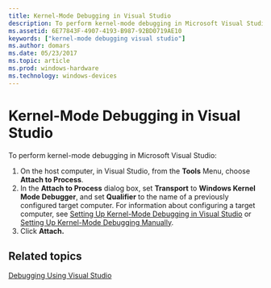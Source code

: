```yaml
---
title: Kernel-Mode Debugging in Visual Studio
description: To perform kernel-mode debugging in Microsoft Visual Studio
ms.assetid: 6E77843F-4907-4193-B987-92BD0719AE10
keywords: ["kernel-mode debugging visual studio"]
ms.author: domars
ms.date: 05/23/2017
ms.topic: article
ms.prod: windows-hardware
ms.technology: windows-devices
---
```


# <span id="debugger.performing_kernel-mode_debugging_using_visual_studio"></span>Kernel-Mode Debugging in Visual Studio


To perform kernel-mode debugging in Microsoft Visual Studio:

1.  On the host computer, in Visual Studio, from the **Tools** Menu, choose **Attach to Process**.
2.  In the **Attach to Process** dialog box, set **Transport** to **Windows Kernel Mode Debugger**, and set **Qualifier** to the name of a previously configured target computer. For information about configuring a target computer, see [Setting Up Kernel-Mode Debugging in Visual Studio](setting-up-kernel-mode-debugging-in-visual-studio.md) or [Setting Up Kernel-Mode Debugging Manually](setting-up-kernel-mode-debugging-in-windbg--cdb--or-ntsd.md).
3.  Click **Attach.**

## <span id="related_topics"></span>Related topics


[Debugging Using Visual Studio](debugging-using-visual-studio.md)

 

 






